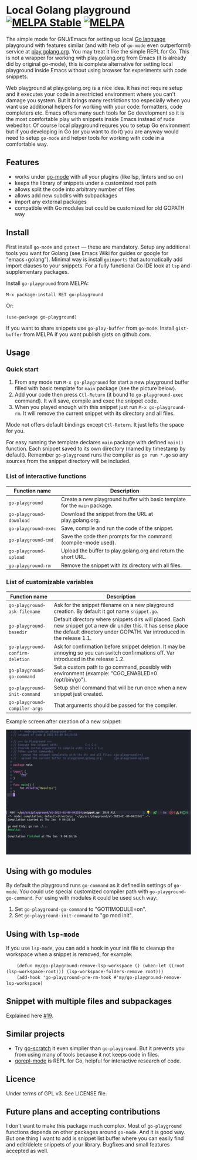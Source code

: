 <!--*- mode:markdown;mode:orgtbl;fill-column:99 -*-->
# Local Golang playground [![MELPA Stable](https://stable.melpa.org/packages/go-playground-badge.svg)](https://stable.melpa.org/#/go-playground) [![MELPA](http://melpa.org/packages/go-playground-badge.svg)](http://melpa.org/#/go-playground)

The simple mode for GNU/Emacs for setting up local [Go language](http://golang.org) playground with
features similar (and with help of `go-mode` even outperform!) service
at [play.golang.org](http://play.golang.org). You may treat it like the simple REPL for Go. This is
not a wrapper for working with play.golang.org from Emacs (it is already did by original go-mode),
this is complete alternative for setting local playground inside Emacs without using browser for
experiments with code snippets.

Web playground at play.golang.org is a nice idea. It has not require setup and it executes your
code in a restricted environment where you can't damage you system. But it brings many restrictions
too especially when you want use additional helpers for working with your code: formatters, code
completers etc. Emacs offers many such tools for Go development so it is the most comfortable play
with snippets inside Emacs instead of rude webeditor. Of course local playground requres you to
setup Go environment but if you developing in Go (or you want to do it) you are anyway would need
to setup `go-mode` and helper tools for working with code in a comfortable way.

## Features

* works under [go-mode](https://github.com/dominikh/go-mode.el) with all your plugins (like lsp, linters and so on)
* keeps the library of snippets under a customized root path
* allows split the code into arbitrary number of files
* allows add new subdirs with subpackages
* import any external packages
* compatible with Go modules but could be customized for old GOPATH way

## Install

First install `go-mode` and `gotest` — these are mandatory. Setup any additional tools you want
for Golang (see Emacs Wiki for guides or google for "emacs+golang"). Minimal way is install `goimports` that automatically add import clauses to your snippets. For a fully functional Go IDE look at `lsp` and supplementary packages.

Install `go-playground` from MELPA:

	M-x package-install RET go-playground

Or:

```
(use-package go-playground)
```

If you want to share snippets use `go-play-buffer` from `go-mode`.
Install `gist-buffer` from MELPA if you want publish gists on github.com.

## Usage

### Quick start

1. From any mode run `M-x go-playground` for start a new playground buffer filled with basic
   template for `main` package (see the picture below).
1. Add your code then press `Ctl-Return` (it bound to `go-playground-exec` command). It will save,
   compile and exec the snippet code.
1. When you played enough with this snippet just run `M-x go-playground-rm`. It will remove the
   current snippet with its directory and all files.

Mode not offers default bindings except `Ctl-Return`. It just lefts the space for you.

For easy running the template declares `main` package with defined `main()` function. Each snippet
saved to its own directory (named by timestamp by default). Remember `go-playground` runs the
compiler as `go run *.go` so any sources from the snippet directory will be included.

### List of interactive functions

<!---
#+ORGTBL: SEND keys orgtbl-to-gfm
| Function name            | Description                                                                |
|--------------------------+----------------------------------------------------------------------------|
| `go-playground`          | Create a new playground buffer with basic template for the `main` package. |
| `go-playground-download` | Download the snippet from the URL at play.golang.org.                      |
| `go-playground-exec`     | Save, compile and run the code of the snippet.                             |
| `go-playground-cmd`      | Save the code then prompts for the command (compile-mode used).            |
| `go-playground-upload`   | Upload the buffer to play.golang.org and return the short URL.             |
| `go-playground-rm`       | Remove the snippet with its directory with all files.                      |
-->
<!--- BEGIN RECEIVE ORGTBL keys -->
| Function name | Description |
|---|---|
| `go-playground` | Create a new playground buffer with basic template for the `main` package. |
| `go-playground-download` | Download the snippet from the URL at play.golang.org. |
| `go-playground-exec` | Save, compile and run the code of the snippet. |
| `go-playground-cmd` | Save the code then prompts for the command (compile-mode used). |
| `go-playground-upload` | Upload the buffer to play.golang.org and return the short URL. |
| `go-playground-rm` | Remove the snippet with its directory with all files. |
<!--- END RECEIVE ORGTBL keys -->

### List of customizable variables

<!---
#+ORGTBL: SEND vars orgtbl-to-gfm
| Function name                    | Description                                                                                                                                                                             |
|----------------------------------+-----------------------------------------------------------------------------------------------------------------------------------------------------------------------------------------|
| `go-playground-ask-filename`     | Ask for the snippet filename on a new playground creation. By default it got name `snippet.go`.                                                                                         |
| `go-playground-basedir`          | Default directory where snippets dirs will placed. Each new snippet got a new dir under this. It has sense place the default directory under GOPATH. Var introduced in the release 1.1. |
| `go-playground-confirm-deletion` | Ask for confirmation before snippet deletion. It may be annoying so you can switch confirmations off. Var introduced in the release 1.2.                                                |
| `go-playground-go-command`       | Set a custom path to go command, possibly with environment (example: "CGO_ENABLED=0 /opt/bin/go").                                                                                      |
| `go-playground-init-command`     | Setup shell command that will be run once when a new snippet just created.                                                                                                              |
| `go-playground-compiler-args`    | That arguments should be passed for the compiler.                                                                                                                                       |
-->
<!--- BEGIN RECEIVE ORGTBL vars -->
| Function name | Description |
|---|---|
| `go-playground-ask-filename` | Ask for the snippet filename on a new playground creation. By default it got name `snippet.go`. |
| `go-playground-basedir` | Default directory where snippets dirs will placed. Each new snippet got a new dir under this. It has sense place the default directory under GOPATH. Var introduced in the release 1.1. |
| `go-playground-confirm-deletion` | Ask for confirmation before snippet deletion. It may be annoying so you can switch confirmations off. Var introduced in the release 1.2. |
| `go-playground-go-command` | Set a custom path to go command, possibly with environment (example: "CGO_ENABLED=0 /opt/bin/go"). |
| `go-playground-init-command` | Setup shell command that will be run once when a new snippet just created. |
| `go-playground-compiler-args` | That arguments should be passed for the compiler. |
<!--- END RECEIVE ORGTBL vars -->


Example screen after creation of a new snippet:

![screenshot](playground-screenshot.png)

## Using with go modules

By default the playground runs `go-command` as it defined in settings of `go-mode`. You could use
special customized compiler path with `go-playground-go-command`. For using with modules it could
be used such way:

1. Set `go-playground-go-command` to "GO111MODULE=on".
1. Set `go-playground-init-command` to "go mod init".

## Using with `lsp-mode`
If you use `lsp-mode`, you can add a hook in your init file to cleanup the workspace when a snippet
is removed, for example:
```
	(defun my/go-playground-remove-lsp-workspace () (when-let ((root (lsp-workspace-root))) (lsp-workspace-folders-remove root)))
	(add-hook 'go-playground-pre-rm-hook #'my/go-playground-remove-lsp-workspace)
```
## Snippet with multiple files and subpackages

Explained here [#19](https://github.com/grafov/go-playground/issues/19).

## Similar projects

* Try [go-scratch](https://github.com/shosti/go-scratch.el) it even simplier than
  `go-playground`. But it prevents you from using many of tools because it not keeps code in files.
* [gorepl-mode](https://github.com/manute/gorepl-mode) is REPL for Go, helpful for interactive
  research of code.

## Licence

Under terms of GPL v3. See LICENSE file.

## Future plans and accepting contributions

I don't want to make this package much complex. Most of `go-playground` functions depends on other
packages around `go-mode`.  And it is good way.  But one thing I want to add is snippet list buffer
where you can easily find and edit/delete snippets of your library.  Bugfixes and small features
accepted as well.
